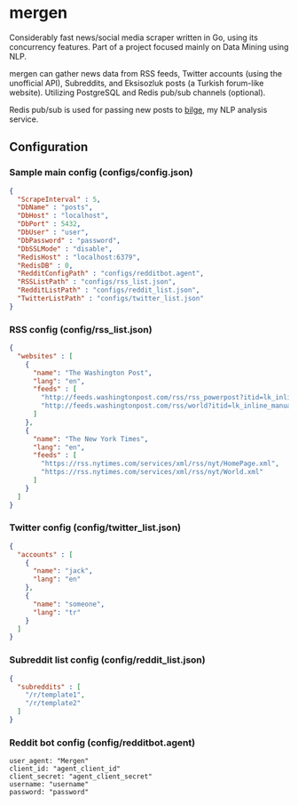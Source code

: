 # mergen

Considerably fast news/social media scraper written in Go, using its concurrency features. Part of a project focused mainly on Data Mining using NLP. 

mergen can gather news data from RSS feeds, Twitter accounts (using the unofficial API), Subreddits, and Eksisozluk posts (a Turkish forum-like website). Utilizing PostgreSQL and Redis pub/sub channels (optional). 

Redis pub/sub is used for passing new posts to [bilge](https://github.com/humanova/bilge), my NLP analysis service. 

## Configuration

### Sample main config (configs/config.json)
```json
{
  "ScrapeInterval" : 5,
  "DbName" : "posts",
  "DbHost" : "localhost",
  "DbPort" : 5432,
  "DbUser" : "user",
  "DbPassword" : "password",
  "DbSSLMode" : "disable",
  "RedisHost" : "localhost:6379",
  "RedisDB" : 0,
  "RedditConfigPath" : "configs/redditbot.agent",
  "RSSListPath" : "configs/rss_list.json",
  "RedditListPath" : "configs/reddit_list.json",
  "TwitterListPath" : "configs/twitter_list.json"
}
```

### RSS config (config/rss_list.json)
```json
{
  "websites" : [
    {
      "name": "The Washington Post",
      "lang": "en",
      "feeds" : [
        "http://feeds.washingtonpost.com/rss/rss_powerpost?itid=lk_inline_manual_4",
        "http://feeds.washingtonpost.com/rss/world?itid=lk_inline_manual_43"
      ]
    },
    {
      "name": "The New York Times",
      "lang": "en",
      "feeds" : [
        "https://rss.nytimes.com/services/xml/rss/nyt/HomePage.xml",
        "https://rss.nytimes.com/services/xml/rss/nyt/World.xml"
      ]
    }
  ]
}
```

### Twitter config (config/twitter_list.json)
```json
{
  "accounts" : [
    {
      "name": "jack",
      "lang": "en"
    },
    {
      "name": "someone",
      "lang": "tr"
    }
  ]
}
```

### Subreddit list config (config/reddit_list.json)
```json
{
  "subreddits" : [
    "/r/template1",
    "/r/template2"
  ]
}
```

### Reddit bot config (config/redditbot.agent)
```
user_agent: "Mergen"
client_id: "agent_client_id"
client_secret: "agent_client_secret"
username: "username"
password: "password"
```
